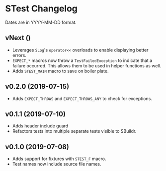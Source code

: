 # STest Changelog
Dates are in YYYY-MM-DD format.

## vNext ()
- Leverages `SLog`'s `operator<<` overloads to enable displaying better errors.
- `EXPECT_*` macros now throw a `TestFailedException` to indicate that a failure occurred. This allows them to be used in helper functions as well.
- Adds `STEST_MAIN` macro to save on boiler plate.

## v0.2.0 (2019-07-15)
- Adds `EXPECT_THROWS` and `EXPECT_THROWS_ANY` to check for exceptions.

## v0.1.1 (2019-07-10)
- Adds header include guard
- Refactors tests into multiple separate tests visible to SBuildr.

## v0.1.0 (2019-07-08)
- Adds support for fixtures with `STEST_F` macro.
- Test names now include source file names.
